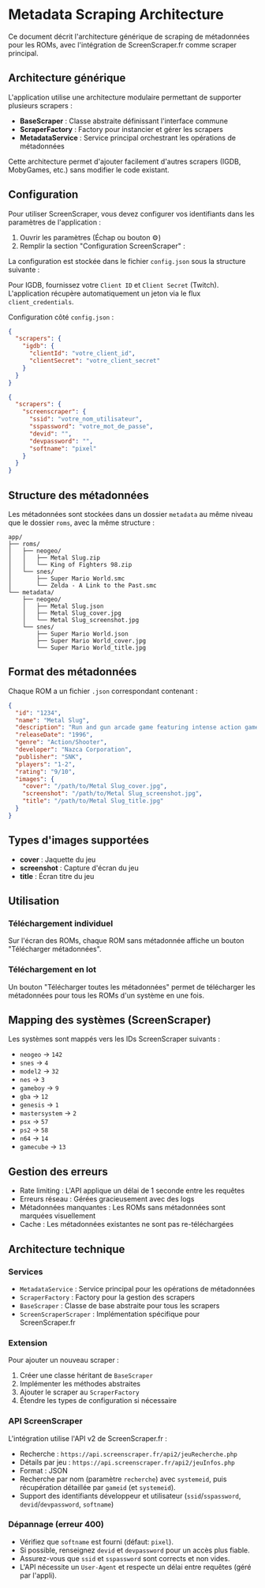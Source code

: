 # Metadata Scraping Architecture

Ce document décrit l'architecture générique de scraping de métadonnées pour les ROMs, avec l'intégration de ScreenScraper.fr comme scraper principal.

## Architecture générique

L'application utilise une architecture modulaire permettant de supporter plusieurs scrapers :

- **BaseScraper** : Classe abstraite définissant l'interface commune
- **ScraperFactory** : Factory pour instancier et gérer les scrapers
- **MetadataService** : Service principal orchestrant les opérations de métadonnées

Cette architecture permet d'ajouter facilement d'autres scrapers (IGDB, MobyGames, etc.) sans modifier le code existant.

## Configuration

Pour utiliser ScreenScraper, vous devez configurer vos identifiants dans les paramètres de l'application :

1. Ouvrir les paramètres (Échap ou bouton ⚙️)
2. Remplir la section "Configuration ScreenScraper" :

La configuration est stockée dans le fichier `config.json` sous la structure suivante :

Pour IGDB, fournissez votre `Client ID` et `Client Secret` (Twitch). L'application récupère automatiquement un jeton via le flux `client_credentials`.

Configuration côté `config.json` :

```json
{
  "scrapers": {
    "igdb": {
      "clientId": "votre_client_id",
      "clientSecret": "votre_client_secret"
    }
  }
}
```

```json
{
  "scrapers": {
    "screenscraper": {
      "ssid": "votre_nom_utilisateur",
      "sspassword": "votre_mot_de_passe",
      "devid": "",
      "devpassword": "",
      "softname": "pixel"
    }
  }
}
```

## Structure des métadonnées

Les métadonnées sont stockées dans un dossier `metadata` au même niveau que le dossier `roms`, avec la même structure :

```
app/
├── roms/
│   ├── neogeo/
│   │   ├── Metal Slug.zip
│   │   └── King of Fighters 98.zip
│   └── snes/
│       ├── Super Mario World.smc
│       └── Zelda - A Link to the Past.smc
└── metadata/
    ├── neogeo/
    │   ├── Metal Slug.json
    │   ├── Metal Slug_cover.jpg
    │   └── Metal Slug_screenshot.jpg
    └── snes/
        ├── Super Mario World.json
        ├── Super Mario World_cover.jpg
        └── Super Mario World_title.jpg
```

## Format des métadonnées

Chaque ROM a un fichier `.json` correspondant contenant :

```json
{
  "id": "1234",
  "name": "Metal Slug",
  "description": "Run and gun arcade game featuring intense action gameplay.",
  "releaseDate": "1996",
  "genre": "Action/Shooter",
  "developer": "Nazca Corporation",
  "publisher": "SNK",
  "players": "1-2",
  "rating": "9/10",
  "images": {
    "cover": "/path/to/Metal Slug_cover.jpg",
    "screenshot": "/path/to/Metal Slug_screenshot.jpg",
    "title": "/path/to/Metal Slug_title.jpg"
  }
}
```

## Types d'images supportées

- **cover** : Jaquette du jeu
- **screenshot** : Capture d'écran du jeu
- **title** : Écran titre du jeu

## Utilisation

### Téléchargement individuel

Sur l'écran des ROMs, chaque ROM sans métadonnée affiche un bouton "Télécharger métadonnées".

### Téléchargement en lot

Un bouton "Télécharger toutes les métadonnées" permet de télécharger les métadonnées pour tous les ROMs d'un système en une fois.

## Mapping des systèmes (ScreenScraper)

Les systèmes sont mappés vers les IDs ScreenScraper suivants :

- `neogeo` → `142`
- `snes` → `4`
- `model2` → `32`
- `nes` → `3`
- `gameboy` → `9`
- `gba` → `12`
- `genesis` → `1`
- `mastersystem` → `2`
- `psx` → `57`
- `ps2` → `58`
- `n64` → `14`
- `gamecube` → `13`

## Gestion des erreurs

- Rate limiting : L'API applique un délai de 1 seconde entre les requêtes
- Erreurs réseau : Gérées gracieusement avec des logs
- Métadonnées manquantes : Les ROMs sans métadonnées sont marquées visuellement
- Cache : Les métadonnées existantes ne sont pas re-téléchargées

## Architecture technique

### Services

- `MetadataService` : Service principal pour les opérations de métadonnées
- `ScraperFactory` : Factory pour la gestion des scrapers
- `BaseScraper` : Classe de base abstraite pour tous les scrapers
- `ScreenScraperScraper` : Implémentation spécifique pour ScreenScraper.fr

### Extension

Pour ajouter un nouveau scraper :

1. Créer une classe héritant de `BaseScraper`
2. Implémenter les méthodes abstraites
3. Ajouter le scraper au `ScraperFactory`
4. Étendre les types de configuration si nécessaire

### API ScreenScraper

L'intégration utilise l'API v2 de ScreenScraper.fr :

- Recherche : `https://api.screenscraper.fr/api2/jeuRecherche.php`
- Détails par jeu : `https://api.screenscraper.fr/api2/jeuInfos.php`
- Format : JSON
- Recherche par nom (paramètre `recherche`) avec `systemeid`, puis récupération détaillée par `gameid` (et `systemeid`).
- Support des identifiants développeur et utilisateur (`ssid`/`sspassword`, `devid`/`devpassword`, `softname`)

### Dépannage (erreur 400)

- Vérifiez que `softname` est fourni (défaut: `pixel`).
- Si possible, renseignez `devid` et `devpassword` pour un accès plus fiable.
- Assurez-vous que `ssid` et `sspassword` sont corrects et non vides.
- L'API nécessite un `User-Agent` et respecte un délai entre requêtes (géré par l'appli).
